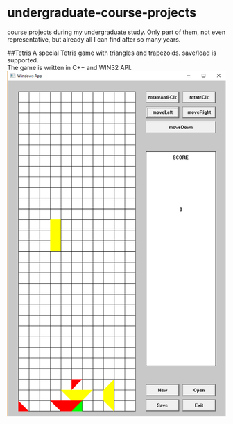 # undergraduate-course-projects
course projects during my undergraduate study. Only part of them, not even representative, but already all I can find after so many years.

##Tetris
A special Tetris game with triangles and trapezoids. save/load is supported.  
The game is written in C++ and WIN32 API.  
![Tetris Sample](https://raw.githubusercontent.com/yangyiming0516/undergraduate-course-projects/master/Tetris/sample.png)
